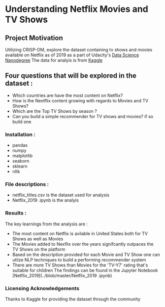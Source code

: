 # Understanding Netflix Movies and TV Shows 
## Project Motivation 
Utilizing CRISP-DM, explore the dataset containing tv shows and movies available on Netflix as of 2019 as a part of Udacity's [Data Science Nanodegree](https://in.udacity.com/course/data-scientist-nanodegree--nd025) 
The data for analyis is from [Kaggle](https://www.kaggle.com/shivamb/netflix-shows)
## Four questions that will be explored in the dataset :
* Which countries are have the most content on Netflix?
* How is the Nextflix content growing with regards to Movies and TV Shows?
* Which are the Top TV Shows by season ?
* Can you build a simple recommender for TV shows and movies? if so build one 
### Installation :
* pandas
* numpy
* matplotlib
* seaborn
* sklearn
* nltk
### File descriptions :
* netflix_titles.csv is the dataset used for analysis
* Netflix_2019 .ipynb is the analyis
### Results :
The key learnings from the analysis are :
* The most content on Netflix is avilable in United States both for TV Shows as well as Movies
* The Movies added to Nexflix over the years signifcantly outpaces the TV Shows on the platform
* Based on the description provided for each Movie and TV Show one can utlize NLP techniques to build a performing recommender system
* There are more TV Shows than Movies for the 'TV-Y7' rating that's suitable for children 
The findings can be found in the Jupyter Notebook [Netflix_2019](../blob/master/Netflix_2019 .ipynb)

### Licensing Acknowledgements
Thanks to Kaggle for providing the dataset through the community


